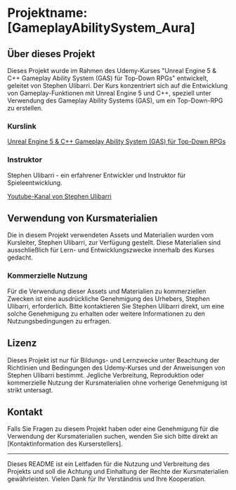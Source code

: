 # Projektname: [GameplayAbilitySystem_Aura]

## Über dieses Projekt

Dieses Projekt wurde im Rahmen des Udemy-Kurses "Unreal Engine 5 & C++ Gameplay Ability System (GAS) für Top-Down RPGs" entwickelt, geleitet von Stephen Ulibarri. Der Kurs konzentriert sich auf die Entwicklung von Gameplay-Funktionen mit Unreal Engine 5 und C++, speziell unter Verwendung des Gameplay Ability Systems (GAS), um ein Top-Down-RPG zu erstellen.

### Kurslink

[Unreal Engine 5 & C++ Gameplay Ability System (GAS) für Top-Down RPGs](https://www.udemy.com/course/unreal-engine-5-gas-top-down-rpg/?couponCode=KEEPLEARNING)

### Instruktor

Stephen Ulibarri - ein erfahrener Entwickler und Instruktor für Spieleentwicklung.

[Youtube-Kanal von Stephen Ulibarri](https://www.youtube.com/channel/UCzy_jDd65W3OFWYu4pplrQg?view_as=subscriber)

## Verwendung von Kursmaterialien

Die in diesem Projekt verwendeten Assets und Materialien wurden vom Kursleiter, Stephen Ulibarri, zur Verfügung gestellt. Diese Materialien sind ausschließlich für Lern- und Entwicklungszwecke innerhalb des Kurses gedacht.

### Kommerzielle Nutzung

Für die Verwendung dieser Assets und Materialien zu kommerziellen Zwecken ist eine ausdrückliche Genehmigung des Urhebers, Stephen Ulibarri, erforderlich. Bitte kontaktieren Sie Stephen Ulibarri direkt, um eine solche Genehmigung zu erhalten oder weitere Informationen zu den Nutzungsbedingungen zu erfragen.

## Lizenz

Dieses Projekt ist nur für Bildungs- und Lernzwecke unter Beachtung der Richtlinien und Bedingungen des Udemy-Kurses und der Anweisungen von Stephen Ulibarri bestimmt. Jegliche Verbreitung, Reproduktion oder kommerzielle Nutzung der Kursmaterialien ohne vorherige Genehmigung ist strikt untersagt.

## Kontakt

Falls Sie Fragen zu diesem Projekt haben oder eine Genehmigung für die Verwendung der Kursmaterialien suchen, wenden Sie sich bitte direkt an [Kontaktinformation des Kurserstellers].

---

Dieses README ist ein Leitfaden für die Nutzung und Verbreitung des Projekts und soll die Achtung und Einhaltung der Rechte der Kursmaterialien gewährleisten. Vielen Dank für Ihr Verständnis und Ihre Kooperation.
